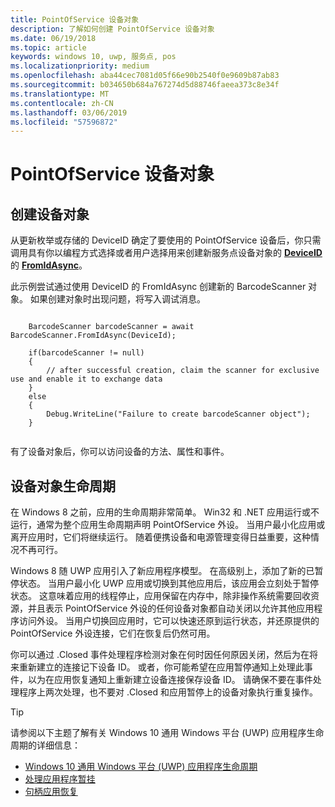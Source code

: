 ```yaml
---
title: PointOfService 设备对象
description: 了解如何创建 PointOfService 设备对象
ms.date: 06/19/2018
ms.topic: article
keywords: windows 10, uwp, 服务点, pos
ms.localizationpriority: medium
ms.openlocfilehash: aba44cec7081d05f66e90b2540f0e9609b87ab83
ms.sourcegitcommit: b034650b684a767274d5d88746faeea373c8e34f
ms.translationtype: MT
ms.contentlocale: zh-CN
ms.lasthandoff: 03/06/2019
ms.locfileid: "57596872"
---
```

# <a name="pointofservice-device-objects"></a>PointOfService 设备对象

## <a name="creating-a-device-object"></a>创建设备对象
从更新枚举或存储的 DeviceID 确定了要使用的 PointOfService 设备后，你只需调用具有你以编程方式选择或者用户选择用来创建新服务点设备对象的 [**DeviceID**](https://docs.microsoft.com/uwp/api/windows.devices.enumeration.deviceinformation.id) 的 [**FromIdAsync**](https://docs.microsoft.com/uwp/api/windows.devices.pointofservice.barcodescanner.fromidasync)。

此示例尝试通过使用 DeviceID 的 FromIdAsync 创建新的 BarcodeScanner 对象。 如果创建对象时出现问题，将写入调试消息。

```Csharp

    BarcodeScanner barcodeScanner = await BarcodeScanner.FromIdAsync(DeviceId);

    if(barcodeScanner != null)
    {
        // after successful creation, claim the scanner for exclusive use and enable it to exchange data
    }
    else
    {
        Debug.WriteLine("Failure to create barcodeScanner object");
    }
    
```

有了设备对象后，你可以访问设备的方法、属性和事件。  

## <a name="device-object-lifecycle"></a>设备对象生命周期
在 Windows 8 之前，应用的生命周期非常简单。 Win32 和 .NET 应用运行或不运行，通常为整个应用生命周期声明 PointOfService 外设。 当用户最小化应用或离开应用时，它们将继续运行。 随着便携设备和电源管理变得日益重要，这种情况不再可行。

Windows 8 随 UWP 应用引入了新应用程序模型。 在高级别上，添加了新的已暂停状态。 当用户最小化 UWP 应用或切换到其他应用后，该应用会立刻处于暂停状态。 这意味着应用的线程停止，应用保留在内存中，除非操作系统需要回收资源，并且表示 PointOfService 外设的任何设备对象都自动关闭以允许其他应用程序访问外设。 当用户切换回应用时，它可以快速还原到运行状态，并还原提供的 PointOfService 外设连接，它们在恢复后仍然可用。

你可以通过 <DeviceObject>.Closed 事件处理程序检测对象在何时因任何原因关闭，然后为在将来重新建立的连接记下设备 ID。   或者，你可能希望在应用暂停通知上处理此事件，以为在应用恢复通知上重新建立设备连接保存设备 ID。  请确保不要在事件处理程序上两次处理，也不要对 <DeviceObject>.Closed 和应用暂停上的设备对象执行重复操作。

> [!TIP]
> 请参阅以下主题了解有关 Windows 10 通用 Windows 平台 (UWP) 应用程序生命周期的详细信息：
> - [Windows 10 通用 Windows 平台 (UWP) 应用程序生命周期](../launch-resume/app-lifecycle.md)
> - [处理应用程序暂挂](../launch-resume/suspend-an-app.md)
> - [句柄应用恢复](../launch-resume/resume-an-app.md)
